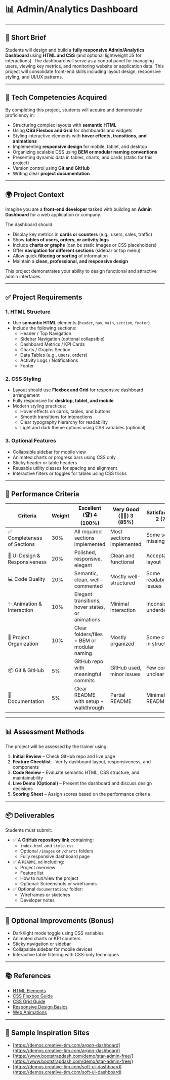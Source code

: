 # 📊 Admin/Analytics Dashboard

---

## 📝 Short Brief

Students will design and build a **fully responsive Admin/Analytics Dashboard** using **HTML and CSS** (and optional lightweight JS for interactions). The dashboard will serve as a control panel for managing users, viewing key metrics, and monitoring website or application data. This project will consolidate front-end skills including layout design, responsive styling, and UI/UX patterns.

---

## 🧰 Tech Competencies Acquired

By completing this project, students will acquire and demonstrate proficiency in:

- Structuring complex layouts with **semantic HTML**
- Using **CSS Flexbox and Grid** for dashboards and widgets
- Styling interactive elements with **hover effects, transitions, and animations**
- Implementing **responsive design** for mobile, tablet, and desktop
- Organizing scalable CSS using **BEM or modular naming conventions**
- Presenting dynamic data in tables, charts, and cards (static for this project)
- Version control using **Git and GitHub**
- Writing clear **project documentation**

---

## 🌍 Project Context

Imagine you are a **front-end developer** tasked with building an **Admin Dashboard** for a web application or company. 

The dashboard should:

- Display key metrics in **cards or counters** (e.g., users, sales, traffic)  
- Show **tables of users, orders, or activity logs**  
- Include **charts or graphs** (can be static images or CSS placeholders)  
- Offer **navigation for different sections** (sidebar or top menu)  
- Allow quick **filtering or sorting** of information  
- Maintain a **clean, professional, and responsive design**

This project demonstrates your ability to design functional and attractive admin interfaces.

---

## ✅ Project Requirements

### 1. **HTML Structure**

- Use **semantic HTML** elements (`header`, `nav`, `main`, `section`, `footer`)
- Include the following sections:
  - Header / Top Navigation
  - Sidebar Navigation (optional collapsible)
  - Dashboard Metrics / KPI Cards
  - Charts / Graphs Section
  - Data Tables (e.g., users, orders)
  - Activity Logs / Notifications
  - Footer

### 2. **CSS Styling**

- Layout should use **Flexbox and Grid** for responsive dashboard arrangement
- Fully responsive for **desktop, tablet, and mobile**
- Modern styling practices:
  - Hover effects on cards, tables, and buttons
  - Smooth transitions for interactions
  - Clear typography hierarchy for readability
  - Light and dark theme options using CSS variables (optional)

### 3. **Optional Features**

- Collapsible sidebar for mobile view
- Animated charts or progress bars using CSS only
- Sticky header or table headers
- Reusable utility classes for spacing and alignment
- Interactive filters or toggles for tables using CSS tricks

---

## 🎯 Performance Criteria

| Criteria                       | Weight | Excellent (🏆) 4 (100%) | Very Good (👍🏻) 3 (85%) | Satisfactory (🔶) 2 (70%) | Needs Improvement (❌) 1 (50%) |
|-------------------------------|--------|-------------------------|--------------------------|---------------------------|-------------------------------|
| ✅ Completeness of Sections    | 30%    | All required sections implemented | Most sections implemented | Some sections missing | Several core sections missing |
| 🎨 UI Design & Responsiveness | 20%    | Polished, responsive, elegant | Clean and functional | Acceptable layout | Layout is broken or not responsive |
| 💻 Code Quality               | 20%    | Semantic, clean, well-commented | Mostly well-structured | Some readability issues | Poorly structured, unclear |
| ✨ Animation & Interaction    | 10%    | Elegant transitions, hover states, or animations | Minimal interaction | Inconsistent or underdeveloped | Not implemented |
| 📁 Project Organization       | 10%    | Clear folders/files + BEM or modular naming | Mostly organized | Some confusion in structure | Chaotic or unstructured |
| 📦 Git & GitHub               | 5%     | GitHub repo with meaningful commits | GitHub used, minor issues | Few commits or unclear history | Git not used properly |
| 📝 Documentation              | 5%     | Clear README with setup + walkthrough | Partial README | Minimal README | Missing or vague README |

---

## 📊 Assessment Methods

The project will be assessed by the trainer using:

1. **Initial Review** – Check GitHub repo and live page
2. **Feature Checklist** – Verify dashboard layout, responsiveness, and components
3. **Code Review** – Evaluate semantic HTML, CSS structure, and maintainability
4. **Live Demo (Optional)** – Present the dashboard and discuss design decisions
5. **Scoring Sheet** – Assign scores based on the performance criteria

---

## 📦 Deliverables

Students must submit:

- ✅ A **GitHub repository link** containing:
  - `index.html` and `style.css`
  - Optional `/images` or `/charts` folders
  - Fully responsive dashboard page
- ✅ A `README.md` including:
  - Project overview
  - Feature list
  - How to run/view the project
  - Optional: Screenshots or wireframes
- ✅ Optional `documentation/` folder:
  - Wireframes or sketches
  - Developer notes

---

## 🚀 Optional Improvements (Bonus)

- Dark/light mode toggle using CSS variables  
- Animated charts or KPI counters  
- Sticky navigation or sidebar  
- Collapsible sidebar for mobile devices  
- Interactive table filtering with CSS-only techniques  

---

## 📚 References

- [HTML Elements](https://developer.mozilla.org/en-US/docs/Web/HTML/Element)  
- [CSS Flexbox Guide](https://css-tricks.com/snippets/css/a-guide-to-flexbox/)  
- [CSS Grid Guide](https://css-tricks.com/snippets/css/complete-guide-grid/)  
- [Responsive Design Basics](https://web.dev/responsive-web-design-basics/)  
- [Web Animations](https://developer.mozilla.org/en-US/docs/Web/CSS/CSS_animations)  

---

## 🔗 Sample Inspiration Sites

- [https://demos.creative-tim.com/argon-dashboard](https://demos.creative-tim.com/argon-dashboard)  
- [https://www.bootstrapdash.com/demo/star-admin-free/](https://www.bootstrapdash.com/demo/star-admin-free/)  
- [https://demos.creative-tim.com/soft-ui-dashboard](https://demos.creative-tim.com/soft-ui-dashboard)
